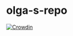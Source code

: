 # olga-s-repo

[![Crowdin](https://d322cqt584bo4o.cloudfront.net/badgestest/localized.svg)](https://crowdin.com/project/badgestest)